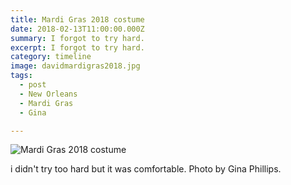 ```yaml
---
title: Mardi Gras 2018 costume
date: 2018-02-13T11:00:00.000Z
summary: I forgot to try hard.
excerpt: I forgot to try hard.
category: timeline
image: davidmardigras2018.jpg
tags:
  - post 
  - New Orleans
  - Mardi Gras
  - Gina

---
```


![Mardi Gras 2018 costume](/static/img/timeline/davidmardigras2018.jpg "Mardi Gras 2018 costume")

i didn't try too hard but it was comfortable. Photo by Gina Phillips.